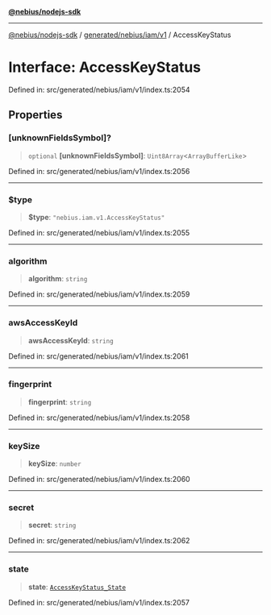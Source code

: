 [**@nebius/nodejs-sdk**](../../../../../README.md)

***

[@nebius/nodejs-sdk](../../../../../README.md) / [generated/nebius/iam/v1](../README.md) / AccessKeyStatus

# Interface: AccessKeyStatus

Defined in: src/generated/nebius/iam/v1/index.ts:2054

## Properties

### \[unknownFieldsSymbol\]?

> `optional` **\[unknownFieldsSymbol\]**: `Uint8Array`\<`ArrayBufferLike`\>

Defined in: src/generated/nebius/iam/v1/index.ts:2056

***

### $type

> **$type**: `"nebius.iam.v1.AccessKeyStatus"`

Defined in: src/generated/nebius/iam/v1/index.ts:2055

***

### algorithm

> **algorithm**: `string`

Defined in: src/generated/nebius/iam/v1/index.ts:2059

***

### awsAccessKeyId

> **awsAccessKeyId**: `string`

Defined in: src/generated/nebius/iam/v1/index.ts:2061

***

### fingerprint

> **fingerprint**: `string`

Defined in: src/generated/nebius/iam/v1/index.ts:2058

***

### keySize

> **keySize**: `number`

Defined in: src/generated/nebius/iam/v1/index.ts:2060

***

### secret

> **secret**: `string`

Defined in: src/generated/nebius/iam/v1/index.ts:2062

***

### state

> **state**: [`AccessKeyStatus_State`](../type-aliases/AccessKeyStatus_State.md)

Defined in: src/generated/nebius/iam/v1/index.ts:2057
